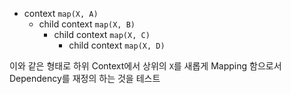 - context `map(X, A)`
    - child context `map(X, B)`
        - child context `map(X, C)`
            - child context `map(X, D)`

이와 같은 형태로 하위 Context에서 상위의 `X`를 새롭게 Mapping 함으로서 Dependency를 재정의 하는 것을 테스트